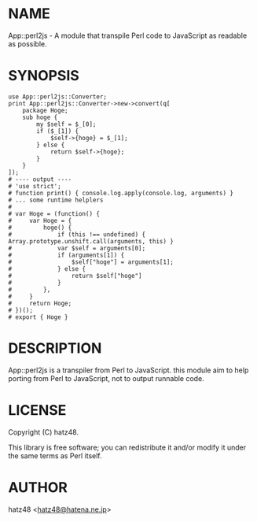 # NAME

App::perl2js - A module that transpile Perl code to JavaScript as readable as possible.

# SYNOPSIS

    use App::perl2js::Converter;
    print App::perl2js::Converter->new->convert(q[
        package Hoge;
        sub hoge {
            my $self = $_[0];
            if ($_[1]) {
                $self->{hoge} = $_[1];
            } else {
                return $self->{hoge};
            }
        }
    ]);
    # ---- output ----
    # 'use strict';
    # function print() { console.log.apply(console.log, arguments) }
    # ... some runtime helplers
    #
    # var Hoge = (function() {
    #     var Hoge = {
    #         hoge() {
    #             if (this !== undefined) { Array.prototype.unshift.call(arguments, this) }
    #             var $self = arguments[0];
    #             if (arguments[1]) {
    #                 $self["hoge"] = arguments[1];
    #             } else {
    #                 return $self["hoge"]
    #             }
    #         },
    #     }
    #     return Hoge;
    # })();
    # export { Hoge }

# DESCRIPTION

App::perl2js is a transpiler from Perl to JavaScript. this module aim to help porting from Perl to JavaScript, not to output runnable code.

# LICENSE

Copyright (C) hatz48.

This library is free software; you can redistribute it and/or modify
it under the same terms as Perl itself.

# AUTHOR

hatz48 &lt;hatz48@hatena.ne.jp>

